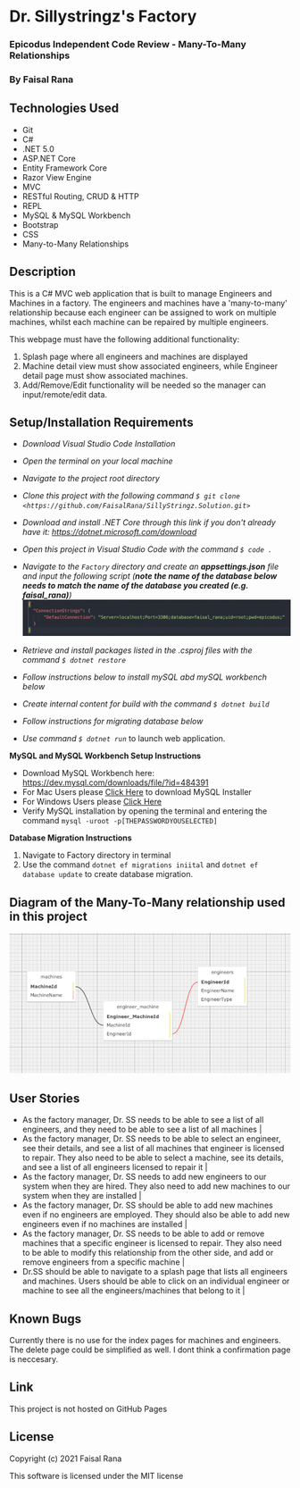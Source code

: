 # Dr. Sillystringz's Factory

### Epicodus Independent Code Review - Many-To-Many Relationships

### By Faisal Rana

## Technologies Used

* Git
* C#
* .NET 5.0
* ASP.NET Core
* Entity Framework Core
* Razor View Engine
* MVC
* RESTful Routing, CRUD & HTTP
* REPL
* MySQL & MySQL Workbench
* Bootstrap
* CSS
* Many-to-Many Relationships

## Description

This is a C# MVC web application that is built to manage Engineers and Machines in a factory.  The engineers and machines have a 'many-to-many' relationship because each engineer can be assigned to work on multiple machines, whilst each machine can be repaired by multiple engineers. 

This webpage must have the following additional functionality:
1.  Splash page where all engineers and machines are displayed
2.  Machine detail view must show associated engineers, while Engineer detail page must show associated machines. 
3. Add/Remove/Edit functionality will be needed so the manager can input/remote/edit data.


## Setup/Installation Requirements

* _Download Visual Studio Code Installation_
* _Open the terminal on your local machine_
* _Navigate to the project root directory_
* _Clone this project with the following command  `$ git clone <https://github.com/FaisalRana/SillyStringz.Solution.git>`_
* _Download and install .NET Core through this link if you don't already have it: https://dotnet.microsoft.com/download_
* _Open this project in Visual Studio Code with the command `$ code .`_
* _Navigate to the `Factory` directory and create an **appsettings.json** file and input the following script (**note the name of the database below needs to match the name of the database you created (e.g. faisal_rana)**)_
![Image of appsettings.json example](Factory/wwwroot/images/appsettings.json_test.png)

* _Retrieve and install packages listed in the .csproj files with the command `$ dotnet restore`_
* _Follow instructions below to install mySQL abd mySQL workbench below_
* _Create internal content for build with the command `$ dotnet build`_
* _Follow instructions for migrating database below_
* _Use command `$ dotnet run`_ to launch web application.

**MySQL and MySQL Workbench Setup Instructions**

* Download MySQL Workbench here: https://dev.mysql.com/downloads/file/?id=484391
* For Mac Users please [Click Here](https://dev.mysql.com/downloads/file/?id=484914) to download MySQL Installer
* For Windows Users please [Click Here](https://dev.mysql.com/downloads/file/?id=484919)
* Verify MySQL installation by opening the terminal and entering the command `mysql -uroot -p[THEPASSWORDYOUSELECTED]`

**Database Migration Instructions**
1. Navigate to Factory directory in terminal
2. Use the command `dotnet ef migrations iniital` and  `dotnet ef database update` to create database migration. 


## Diagram of the Many-To-Many relationship used in this project

![Image of SQL Designer](Factory/wwwroot/images/schema.png)


## User Stories 
 
- As the factory manager, Dr. SS needs to be able to see a list of all engineers, and they need to be able to see a list of all machines | 
- As the factory manager, Dr. SS needs to be able to select an engineer, see their details, and see a list of all machines that engineer is licensed to repair. They also need to be able to select a machine, see its details, and see a list of all engineers licensed to repair it | 
- As the factory manager, Dr. SS needs to add new engineers to our system when they are hired. They also need to add new machines to our system when they are installed | 
- As the factory manager, Dr. SS should be able to add new machines even if no engineers are employed. They should also be able to add new engineers even if no machines are installed | 
-  As the factory manager, Dr. SS needs to be able to add or remove machines that a specific engineer is licensed to repair. They also need to be able to modify this relationship from the other side, and add or remove engineers from a specific machine |
- Dr.SS should be able to navigate to a splash page that lists all engineers and machines. Users should be able to click on an individual engineer or machine to see all the engineers/machines that belong to it |

## Known Bugs

Currently there is no use for the index pages for machines and engineers.  The delete page could be simplified as well. I dont think a confirmation page is neccesary. 

## Link

This project is not hosted on GitHub Pages

## License

Copyright (c) 2021 Faisal Rana

This software is licensed under the MIT license

